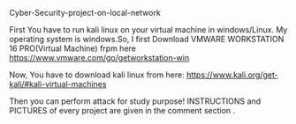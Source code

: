  Cyber-Security-project-on-local-network
 
 First You have to run kali linux on your virtual machine in windows/Linux. My operating system is windows.So, I first Download VMWARE WORKSTATION 16 PRO(Virtual Machine) frpm here
 https://www.vmware.com/go/getworkstation-win
 
 Now, You have to download kali linux from here:
 https://www.kali.org/get-kali/#kali-virtual-machines
 
 Then you can perform attack for study purpose! 
 INSTRUCTIONS and PICTURES of every project are given in the comment section .
 
 
